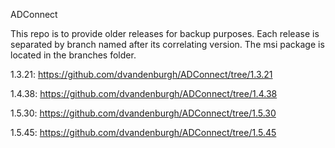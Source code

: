 ADConnect

This repo is to provide older releases for backup purposes. 
Each release is separated by branch named after its correlating version. The msi package is located in the branches folder.

1.3.21:
https://github.com/dvandenburgh/ADConnect/tree/1.3.21

1.4.38:
https://github.com/dvandenburgh/ADConnect/tree/1.4.38

1.5.30:
https://github.com/dvandenburgh/ADConnect/tree/1.5.30

1.5.45:
https://github.com/dvandenburgh/ADConnect/tree/1.5.45
